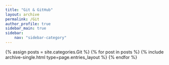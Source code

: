 ```yaml
---
title: "Git & GitHub"
layout: archive
permalink: /Git
author_profile: true
sidebar_main: true
sidebar:
    nav: "sidebar-category"
---
```



{% assign posts = site.categories.Git %}
{% for post in posts %} {% include archive-single.html type=page.entries_layout %} {% endfor %}

<!--
categories 를 바꿔준 후
[ data/navigation.yml ] 파일에 있는 
사이드바를 변경해주면 된다.
-->